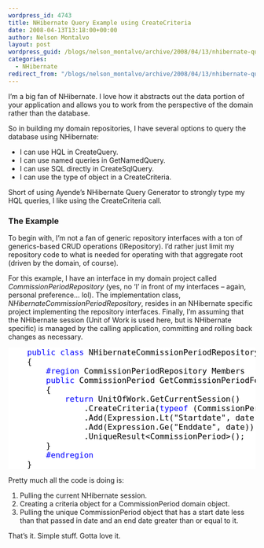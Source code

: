 ```yaml
---
wordpress_id: 4743
title: NHibernate Query Example using CreateCriteria
date: 2008-04-13T13:18:00+00:00
author: Nelson Montalvo
layout: post
wordpress_guid: /blogs/nelson_montalvo/archive/2008/04/13/nhibernate-query-example-using-createcriteria.aspx
categories:
  - NHibernate
redirect_from: "/blogs/nelson_montalvo/archive/2008/04/13/nhibernate-query-example-using-createcriteria.aspx/"
---
```

I&#8217;m a big fan of NHibernate. I love how it abstracts out the data portion of your application and allows you to work from the perspective of the domain rather than the database.

So in building my domain repositories, I have several options to query the database using NHibernate:

  * I can use HQL in CreateQuery.
  * I can use named queries in GetNamedQuery.
  * I can use SQL directly in CreateSqlQuery.
  * I can use the type of object in a CreateCriteria.

Short of using Ayende&#8217;s NHibernate Query Generator to strongly type my HQL queries, I like using the CreateCriteria call.

### The Example

To begin with, I&#8217;m not a fan of generic repository interfaces with a ton of generics-based CRUD operations (IRepository<T>). I&#8217;d rather just limit my repository code to what is needed for operating with that aggregate root (driven by the domain, of course).

For this example, I have an interface in my domain project called _CommissionPeriodRepository_ (yes, no &#8216;I&#8217; in front of my interfaces &#8211; again, personal preference&#8230; lol). The implementation class, _NHibernateCommissionPeriodRepository_, resides in an NHibernate specific project implementing the repository interfaces. Finally, I&#8217;m assuming that the NHibernate session (Unit of Work is used here, but is NHibernate specific) is managed by the calling application, committing and rolling back changes as necessary.&nbsp;

<div style="background: white none repeat scroll 0% 50%;font-size: 12pt;color: black;font-family: inconsolata">
  <pre style="margin: 0pt">    <span style="color: blue">public</span> <span style="color: blue">class</span> <span>NHibernateCommissionPeriodRepository</span> : <span>CommissionPeriodRepository</span></pre>
  
  <pre style="margin: 0pt">    {</pre>
  
  <pre style="margin: 0pt"><span style="color: blue">        #region</span> CommissionPeriodRepository Members</pre>
  
  <pre style="margin: 0pt"></pre>
  
  <pre style="margin: 0pt">        <span style="color: blue">public</span> <span>CommissionPeriod</span> GetCommissionPeriodFor(<span>DateTime</span> date)</pre>
  
  <pre style="margin: 0pt">        {</pre>
  
  <pre style="margin: 0pt">            <span style="color: blue">return</span> <span>UnitOfWork</span>.GetCurrentSession()</pre>
  
  <pre style="margin: 0pt">                .CreateCriteria(<span style="color: blue">typeof</span> (<span>CommissionPeriod</span>))</pre>
  
  <pre style="margin: 0pt">                .Add(<span>Expression</span>.Lt(<span>"Startdate"</span>, date))</pre>
  
  <pre style="margin: 0pt">                .Add(<span>Expression</span>.Ge(<span>"Enddate"</span>, date))</pre>
  
  <pre style="margin: 0pt">                .UniqueResult&lt;<span>CommissionPeriod</span>&gt;();</pre>
  
  <pre style="margin: 0pt">        }</pre>
  
  <pre style="margin: 0pt"></pre>
  
  <pre style="margin: 0pt"><span style="color: blue">        #endregion</span></pre>
  
  <pre style="margin: 0pt">    }</pre>
</div>

Pretty much all the code is doing is:

  1. Pulling the current NHibernate session.
  2. Creating a criteria object for a CommissionPeriod domain object.
  3. Pulling the unique CommissionPeriod object that has a start date less than that passed in date and an end date greater than or equal to it.

That&#8217;s it. Simple stuff. Gotta love it.
